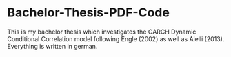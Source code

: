 # Bachelor-Thesis-PDF-Code

This is my bachelor thesis which investigates the GARCH Dynamic Conditional Correlation model following Engle (2002) as well as Aielli (2013). Everything is written in german.



